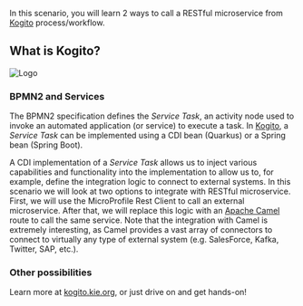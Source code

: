 In this scenario, you will learn 2 ways to call a RESTful microservice from [Kogito](https://kogito.kie.org) process/workflow.

## What is Kogito?

![Logo](/openshift/assets/middleware/middleware-kogito/logo.png)

### BPMN2 and Services

The BPMN2 specification defines the _Service Task_, an activity node used to invoke an automated application (or service) to execute a task. In [Kogito](https://kogito.kie.org), a _Service Task_ can be implemented using a CDI bean (Quarkus) or a Spring bean (Spring Boot).

A CDI implementation of a _Service Task_ allows us to inject various capabilities and functionality into the implementation to allow us to, for example, define the integration logic to connect to external systems. In this scenario we will look at two options to integrate with RESTful microservice. First, we will use the MicroProfile Rest Client to call an external microservice. After that, we will replace this logic with an [Apache Camel](https://camel.apache.org/) route to call the same service. Note that the integration with Camel is extremely interesting, as Camel provides a vast array of connectors to connect to virtually any type of external system (e.g. SalesForce, Kafka, Twitter, SAP, etc.).

### Other possibilities

Learn more at [kogito.kie.org](https://kogito.kie.org), or just drive on and get hands-on!
